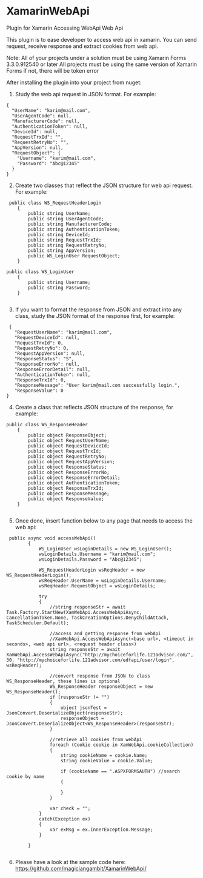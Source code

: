 # XamarinWebApi

Plugin for Xamarin Accessing WebApi Web Api

This plugin is to ease developer to access web api in xamarin. You can send request, receive response and extract cookies from web api.

Note: All of your projects under a solution must be using Xamarin Forms 3.3.0.912540 or later
All projects must be using the same version of Xamarin Forms if not, there will be token error

After installing the plugin into your project from nuget: 

1) Study the web api request in JSON format. For example:

```
{
  "UserName": "karim@mail.com",
  "UserAgentCode": null,
  "ManufacturerCode": null,
  "AuthenticationToken": null,
  "DeviceId": null,
  "RequestTrxId": "",
  "RequestRetryNo": "",
  "AppVersion": null,
  "RequestObject": {
    "Username": "karim@mail.com",
    "Password": "Abc@12345"
  }
}
```

2) Create two classes that reflect the JSON structure for web api request. For example:

```
 public class WS_RequestHeaderLogin
    {
        public string UserName;
        public string UserAgentCode;
        public string ManufacturerCode;
        public string AuthenticationToken;
        public string DeviceId;
        public string RequestTrxId;
        public string RequestRetryNo;
        public string AppVersion;
        public WS_LoginUser RequestObject;
    }
    
public class WS_LoginUser
    {
        public string Username;
        public string Password;
    }
    
  ```
    
  3) If you want to format the response from JSON and extract into any class, study the JSON format of the response first, for example:
 
 ```
  {
    "RequestUserName": "karim@mail.com",
    "RequestDeviceId": null,
    "RequestTrxId": 0,
    "RequestRetryNo": 0,
    "RequestAppVersion": null,
    "ResponseStatus": "S",
    "ResponseErrorNo": null,
    "ResponseErrorDetail": null,
    "AuthenticationToken": null,
    "ResponseTrxId": 0,
    "ResponseMessage": "User karim@mail.com successfully login.",
    "ResponseValue": 0
}
```

4) Create a class that reflects JSON structure of the response, for example:

```
public class WS_ResponseHeader
    {
        public object ResponseObject;
        public object RequestUserName;
        public object RequestDeviceId;
        public object RequestTrxId;
        public object RequestRetryNo;
        public object RequestAppVersion;
        public object ResponseStatus;
        public object ResponseErrorNo;
        public object ResponseErrorDetail;
        public object AuthenticationToken;
        public object ResponseTrxId;
        public object ResponseMessage;
        public object ResponseValue;
    }
    
   ```
   
5) Once done, insert function below to any page that needs to access the web api:

```
 public async void accessWebApi()
        {
            WS_LoginUser wsLoginDetails = new WS_LoginUser();
            wsLoginDetails.Username = "karim@mail.com";
            wsLoginDetails.Password = "Abc@12345";

            WS_RequestHeaderLogin wsReqHeader = new WS_RequestHeaderLogin();
            wsReqHeader.UserName = wsLoginDetails.Username;
            wsReqHeader.RequestObject = wsLoginDetails;

            try
            {
                //string responseStr = await Task.Factory.StartNew(XamWebApi.AccessWebApiAsync, CancellationToken.None, TaskCreationOptions.DenyChildAttach, TaskScheduler.Default);

                //access and getting response from webApi
                //XamWebApi.AccessWebApiAsync(<base url>, <timeout in seconds>, <web api url>, <request header class>)
                string responseStr = await XamWebApi.AccessWebApiAsync("http://mychoiceforlife.121advisor.com/", 30, "http://mychoiceforlife.121advisor.com/edfapi/user/login", wsReqHeader);

                //convert response from JSON to class WS_ResponseHeader, these lines is optional
                WS_ResponseHeader responseObject = new WS_ResponseHeader();
                if (responseStr != "")
                {
                    object jsonTest = JsonConvert.DeserializeObject(responseStr);
                    responseObject = JsonConvert.DeserializeObject<WS_ResponseHeader>(responseStr);                    
                }

                //retrieve all cookies from webApi
                foreach (Cookie cookie in XamWebApi.cookieCollection)
                {
                    string cookieName = cookie.Name;
                    string cookieValue = cookie.Value;

                    if (cookieName == ".ASPXFORMSAUTH") //search cookie by name
                    {

                    }
                }

                var check = "";
            }
            catch(Exception ex)
            {
                var exMsg = ex.InnerException.Message;
            }
            
        }
        
   ```   
  6) Please have a look at the sample code here: https://github.com/magiciangambit/XamarinWebApi/
